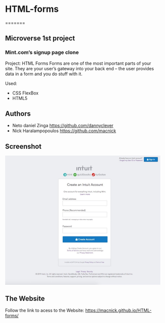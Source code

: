 # HTML-forms

=======

## Microverse 1st project

### Mint.com’s signup page clone

Project: HTML Forms
Forms are one of the most important parts of your site. They are your user’s gateway into your back end – the user provides data in a form and you do stuff with it.

Used:

- CSS FlexBox
- HTML5

## Authors

- Neto daniel Zinga https://github.com/dannyclever
- Nick Haralampopoulos https://github.com/macnick

## Screenshot

![screenshot](img/screenshot.jpg)

## The Website

Follow the link to acess to the Website: https://macnick.github.io/HTML-forms/

